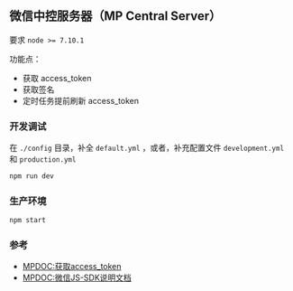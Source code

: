 ## 微信中控服务器（MP Central Server）

要求 `node >= 7.10.1`

功能点：

- 获取 access_token
- 获取签名
- 定时任务提前刷新 access_token

### 开发调试

在 `./config` 目录，补全 `default.yml` ，或者，补充配置文件 `development.yml` 和 `production.yml`

```bash
npm run dev
```

### 生产环境

```bash
npm start
```

### 参考

- [MPDOC:获取access_token](https://mp.weixin.qq.com/wiki?t=resource/res_main&id=mp1421140183)
- [MPDOC:微信JS-SDK说明文档](https://mp.weixin.qq.com/wiki?t=resource/res_main&id=mp1421141115)
